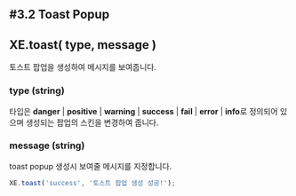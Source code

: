 #3.2 Toast Popup
---

## XE.toast( type, message )
토스트 팝업을 생성하여 메시지를 보여줍니다.
### type (string)
타입은 **danger** | **positive** | **warning** | **success** | **fail** | **error** | **info**로 정의되어 있으며 생성되는 팝업의 스킨을 변경하여 줍니다.
### message (string)
toast popup 생성시 보여줄 메시지를 지정합니다.
```javascript
XE.toast('success', '토스트 팝업 생성 성공!');
```

